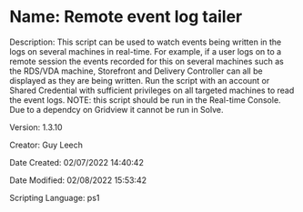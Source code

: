 ﻿# Name: Remote event log tailer

Description: This script can be used to watch events being written in the logs on several machines in real-time. For example, if a user logs on to a remote session the events recorded for this on several machines such as the RDS/VDA machine, Storefront and Delivery Controller can all be displayed as they are being written.
Run the script with an account or Shared Credential with sufficient privileges on all targeted machines to read the event logs.
NOTE: this script should be run in the Real-time Console. Due to a dependcy on Gridview it cannot be run in Solve.

Version: 1.3.10

Creator: Guy Leech

Date Created: 02/07/2022 14:40:42

Date Modified: 02/08/2022 15:53:42

Scripting Language: ps1

